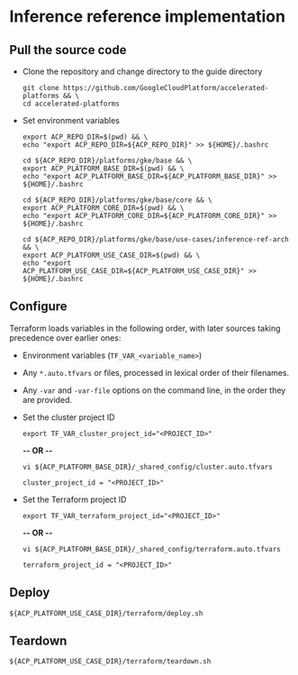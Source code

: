 # Inference reference implementation

## Pull the source code

- Clone the repository and change directory to the guide directory

  ```
  git clone https://github.com/GoogleCloudPlatform/accelerated-platforms && \
  cd accelerated-platforms
  ```

- Set environment variables

  ```
  export ACP_REPO_DIR=$(pwd) && \
  echo "export ACP_REPO_DIR=${ACP_REPO_DIR}" >> ${HOME}/.bashrc
  ```

  ```
  cd ${ACP_REPO_DIR}/platforms/gke/base && \
  export ACP_PLATFORM_BASE_DIR=$(pwd) && \
  echo "export ACP_PLATFORM_BASE_DIR=${ACP_PLATFORM_BASE_DIR}" >> ${HOME}/.bashrc
  ```

  ```
  cd ${ACP_REPO_DIR}/platforms/gke/base/core && \
  export ACP_PLATFORM_CORE_DIR=$(pwd) && \
  echo "export ACP_PLATFORM_CORE_DIR=${ACP_PLATFORM_CORE_DIR}" >> ${HOME}/.bashrc
  ```

  ```
  cd ${ACP_REPO_DIR}/platforms/gke/base/use-cases/inference-ref-arch && \
  export ACP_PLATFORM_USE_CASE_DIR=$(pwd) && \
  echo "export ACP_PLATFORM_USE_CASE_DIR=${ACP_PLATFORM_USE_CASE_DIR}" >> ${HOME}/.bashrc
  ```

## Configure

Terraform loads variables in the following order, with later sources taking
precedence over earlier ones:

- Environment variables (`TF_VAR_<variable_name>`)
- Any `*.auto.tfvars` or files, processed in lexical order of their filenames.
- Any `-var` and `-var-file` options on the command line, in the order they are
  provided.

- Set the cluster project ID

  ```
  export TF_VAR_cluster_project_id="<PROJECT_ID>"
  ```

  **-- OR --**

  ```
  vi ${ACP_PLATFORM_BASE_DIR}/_shared_config/cluster.auto.tfvars
  ```

  ```
  cluster_project_id = "<PROJECT_ID>"
  ```

- Set the Terraform project ID

  ```
  export TF_VAR_terraform_project_id="<PROJECT_ID>"
  ```

  **-- OR --**

  ```
  vi ${ACP_PLATFORM_BASE_DIR}/_shared_config/terraform.auto.tfvars
  ```

  ```
  terraform_project_id = "<PROJECT_ID>"
  ```

## Deploy

```
${ACP_PLATFORM_USE_CASE_DIR}/terraform/deploy.sh
```

## Teardown

```
${ACP_PLATFORM_USE_CASE_DIR}/terraform/teardown.sh
```
